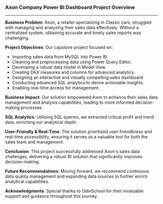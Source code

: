 ### Axon Company Power BI Dashboard Project Overview
----
**Business Problem**: Axon, a retailer specializing in Classic cars, struggled with managing and analyzing their sales data effectively. Without a centralized system, obtaining accurate and timely sales reports was challenging.

**Project Objectives**: Our capstone project focused on: 
- Importing sales data from MySQL into Power BI.
- Cleaning and preprocessing data using Power Query Editor.
- Developing a robust data model in Model View.
- Creating DAX measures and columns for advanced analytics.
- Designing an interactive and visually compelling sales dashboard.
- Conducting advanced SQL analytics to derive actionable insights.
- Enabling real-time access for management.

**Business Impact**: Our solution empowered Axon to enhance their sales data management and analysis capabilities, leading to more informed decision-making processes.

**SQL Analytics**: Utilizing SQL queries, we extracted critical profit and trend data, enriching our analytical depth.

**User-Friendly & Real-Time**: The solution prioritized user-friendliness and real-time accessibility, ensuring it serves as a valuable tool for both the sales team and management.

**Conclusion**: This project successfully addressed Axon's sales data challenges, delivering a robust BI solution that significantly improves decision-making.

**Future Recommendations**: Moving forward, we recommend continuous data quality management and expanding data sources to further enrich analytical capabilities.

**Acknowledgments**: Special thanks to OdinSchool for their invaluable support and guidance throughout this journey.

